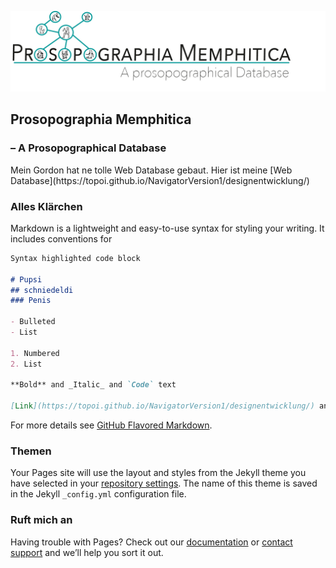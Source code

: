 ![Image](https://github.com/anneherz/ProM/blob/master/Logo_Vs%202.jpg)

## Prosopographia Memphitica 
### – A Prosopographical Database



<p>Mein Gordon hat ne tolle Web Database gebaut.
Hier ist meine [Web Database](https://topoi.github.io/NavigatorVersion1/designentwicklung/)</p>



###
###
### Alles Klärchen



Markdown is a lightweight and easy-to-use syntax for styling your writing. It includes conventions for

```markdown
Syntax highlighted code block

# Pupsi
## schniedeldi
### Penis

- Bulleted
- List

1. Numbered
2. List

**Bold** and _Italic_ and `Code` text

[Link](https://topoi.github.io/NavigatorVersion1/designentwicklung/) and ![Image](src)
```

For more details see [GitHub Flavored Markdown](https://guides.github.com/features/mastering-markdown/).

### Themen

Your Pages site will use the layout and styles from the Jekyll theme you have selected in your [repository settings](https://github.com/anneherz/ProM/settings). The name of this theme is saved in the Jekyll `_config.yml` configuration file.

### Ruft mich an

Having trouble with Pages? Check out our [documentation](https://help.github.com/categories/github-pages-basics/) or [contact support](https://github.com/contact) and we’ll help you sort it out.
